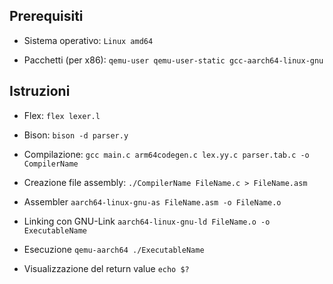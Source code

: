 ## Prerequisiti

* Sistema operativo: 
    `Linux amd64`

* Pacchetti (per x86): 
    `qemu-user qemu-user-static gcc-aarch64-linux-gnu`


## Istruzioni

* Flex:
    `flex lexer.l`

* Bison:
    `bison -d parser.y`

* Compilazione:
	`gcc main.c arm64codegen.c lex.yy.c parser.tab.c -o CompilerName`

* Creazione file assembly:
	`./CompilerName FileName.c > FileName.asm`

* Assembler
    `aarch64-linux-gnu-as FileName.asm -o FileName.o`

* Linking con GNU-Link
    `aarch64-linux-gnu-ld FileName.o -o ExecutableName`

* Esecuzione
    `qemu-aarch64 ./ExecutableName`

* Visualizzazione del return value
    `echo $?`


